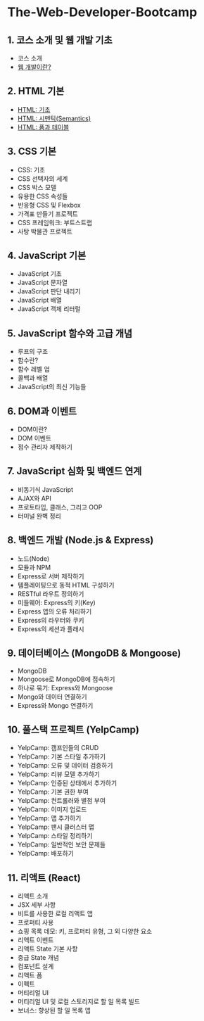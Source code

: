 # The-Web-Developer-Bootcamp

## 1. 코스 소개 및 웹 개발 기초
- 코스 소개
- [웹 개발이란?](/Section2/Section2.md)

## 2. HTML 기본
- [HTML: 기초](/Section3/Section3.md)
- [HTML: 시맨틱(Semantics)](/Section4/Section4.md)
- [HTML: 폼과 테이블](/Section5/Section5.md)

## 3. CSS 기본
- CSS: 기초
- CSS 선택자의 세계
- CSS 박스 모델
- 유용한 CSS 속성들
- 반응형 CSS 및 Flexbox
- 가격표 만들기 프로젝트
- CSS 프레임워크: 부트스트랩
- 사탕 박물관 프로젝트

## 4. JavaScript 기본
- JavaScript 기초
- JavaScript 문자열
- JavaScript 판단 내리기
- JavaScript 배열
- JavaScript 객체 리터럴

## 5. JavaScript 함수와 고급 개념
- 루프의 구조
- 함수란?
- 함수 레벨 업
- 콜백과 배열
- JavaScript의 최신 기능들

## 6. DOM과 이벤트
- DOM이란?
- DOM 이벤트
- 점수 관리자 제작하기

## 7. JavaScript 심화 및 백엔드 연계
- 비동기식 JavaScript
- AJAX와 API
- 프로토타입, 클래스, 그리고 OOP
- 터미널 완벽 정리

## 8. 백엔드 개발 (Node.js & Express)
- 노드(Node)
- 모듈과 NPM
- Express로 서버 제작하기
- 템플레이팅으로 동적 HTML 구성하기
- RESTful 라우트 정의하기
- 미들웨어: Express의 키(Key)
- Express 앱의 오류 처리하기
- Express의 라우터와 쿠키
- Express의 세션과 플래시

## 9. 데이터베이스 (MongoDB & Mongoose)
- MongoDB
- Mongoose로 MongoDB에 접속하기
- 하나로 묶기: Express와 Mongoose
- Mongo와 데이터 연결하기
- Express와 Mongo 연결하기

## 10. 풀스택 프로젝트 (YelpCamp)
- YelpCamp: 캠프인들의 CRUD
- YelpCamp: 기본 스타일 추가하기
- YelpCamp: 오류 및 데이터 검증하기
- YelpCamp: 리뷰 모델 추가하기
- YelpCamp: 인증된 상태에서 추가하기
- YelpCamp: 기본 권한 부여
- YelpCamp: 컨트롤러와 별점 부여
- YelpCamp: 이미지 업로드
- YelpCamp: 맵 추가하기
- YelpCamp: 팬시 클러스터 맵
- YelpCamp: 스타일 정리하기
- YelpCamp: 일반적인 보안 문제들
- YelpCamp: 배포하기

## 11. 리액트 (React)
- 리액트 소개
- JSX 세부 사항
- 비트를 사용한 로컬 리액트 앱
- 프로퍼티 사용
- 쇼핑 목록 데모: 키, 프로퍼티 유형, 그 외 다양한 요소
- 리액트 이벤트
- 리액트 State 기본 사항
- 중급 State 개념
- 컴포넌트 설계
- 리액트 폼
- 이펙트
- 머티리얼 UI
- 머티리얼 UI 및 로컬 스토리지로 할 일 목록 빌드
- 보너스: 향상된 할 일 목록 앱
